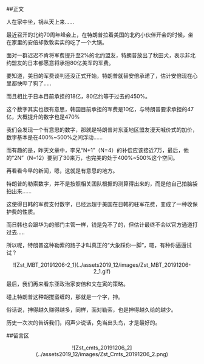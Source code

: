 ##正文

人在家中坐，锅从天上来......

最近召开的北约70周年峰会上，在特朗普拉着美国的北约小伙伴开会的时候，坐在家里的安倍却敦敦实实的吃了一个大锅。

面对一群迟迟不肯将军费提升至2%的北约盟友，特朗普放出了秋田犬，表示非北约盟友的日本都愿意将承担80亿美军的军费。

要知道，美日的军费谈判还没正式开始，特朗普就替安倍承诺了，估计安倍现在心里都快哔了狗了.....

而且相比于日本目前承担的18亿，80亿约等于过去的450%。

这个数字其实也很有意思，韩国目前承担的军费是10亿，与特朗普要求承担的47亿，大概提升的数字也是470%

我们会发现一个有意思的数字，那就是特朗普对东亚地区盟友漫天喊价式的加价，数字基本是在400%~500%之间浮动......

而有趣的是，昨天文章中，李兄“N+1”（N=4）的补偿应该接近7万，最后，他的“2N”（N=12）要到了30来万，也完美的处于400%~500%这个空间。

再看看今早的新闻，嗯，这就是有意思的地方。

特朗普的勒索数字，并不是按照相关团队根据的测算得出来的，而是他自己拍脑袋拍出来......

这使得日韩的军费支付数字，已经远超于美国在日韩的驻军花费，变成了一种收保护费的性质。

而日韩也会跟华为的部门主管一样，钱是免不了的，但估计最终不会以官方通道打过去.....

所以呢，特朗普这种勒索的路子才叫真正的“大象踩你一脚”，嗯，有种你逼逼试试？

 <div align="center">![Zst_MBT_20191206-2_1](../assets2019_12/images/Zst_MBT_20191206-2_1.gif)</div>

最后，我们再来看东亚政治家安倍和文在寅的策略。

碰上特朗普这种胡搅蛮缠的，那就是一个字，抻。

俗话说，抻得越久赚得越多，同样，面对勒索，也是抻得越久给的越少。

历史一次次的告诉我们，闷声少说话，免当出头鸟，才是最好的。

##留言区
 <div align="center">![Zst_cmts_20191206_2](../assets2019_12/images/Zst_Cmts_20191206_2.png)</div>